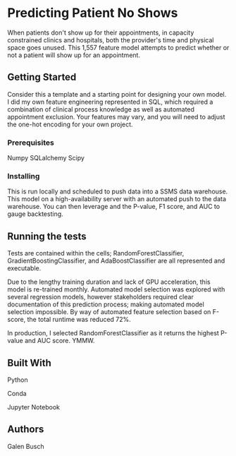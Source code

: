 # Predicting Patient No Shows

When patients don't show up for their appointments, in capacity constrained clinics and hospitals, both the provider's time and physical space goes unused. This 1,557 feature model attempts to predict whether or not a patient will show up for an appointment.

## Getting Started

Consider this a template and a starting point for designing your own model. I did my own feature engineering represented in SQL, which required a combination of clinical process knowledge as well as automated appointment exclusion. Your features may vary, and you will need to adjust the one-hot encoding for your own project.

### Prerequisites

Numpy
SQLalchemy
Scipy

### Installing

This is run locally and scheduled to push data into a SSMS data warehouse. This model on a high-availability server with an automated push to the data warehouse. You can then leverage and the P-value, F1 score, and AUC to gauge backtesting. 

## Running the tests

Tests are contained within the cells; RandomForestClassifier, GradientBoostingClassifier, and AdaBoostClassifier are all represented and executable.

Due to the lengthy training duration and lack of GPU acceleration, this model is re-trained monthly. Automated model selection was explored with several regression models, however stakeholders required clear documentation of this prediction process; making automated model selection impossible. By way of automated feature selection based on F-score, the total runtime was reduced 72%. 

In production, I selected RandomForestClassifier as it returns the highest P-value and AUC score. YMMW.

## Built With

Python

Conda

Jupyter Notebook

## Authors

Galen Busch
